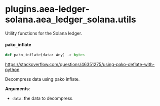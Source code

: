 <a id="plugins.aea-ledger-solana.aea_ledger_solana.utils"></a>

# plugins.aea-ledger-solana.aea`_`ledger`_`solana.utils

Utility functions for the Solana ledger.

<a id="plugins.aea-ledger-solana.aea_ledger_solana.utils.pako_inflate"></a>

#### pako`_`inflate

```python
def pako_inflate(data: Any) -> bytes
```

https://stackoverflow.com/questions/46351275/using-pako-deflate-with-python

Decompress data using pako inflate.

**Arguments**:

- `data`: the data to decompress.

